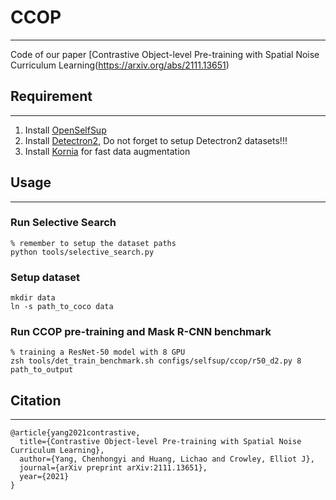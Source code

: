 # CCOP

------

Code of our paper [Contrastive Object-level Pre-training with Spatial Noise Curriculum Learning(https://arxiv.org/abs/2111.13651)

## Requirement

------

1. Install [OpenSelfSup](https://github.com/open-mmlab/OpenSelfSup) 
2. Install [Detectron2](https://github.com/facebookresearch/detectron2), Do not forget to setup Detectron2 datasets!!!
3. Install [Kornia](https://github.com/kornia/kornia) for fast data augmentation

## Usage

------

### Run Selective Search

```shell
% remember to setup the dataset paths
python tools/selective_search.py
```

### Setup dataset

```shell
mkdir data
ln -s path_to_coco data
```

### Run CCOP pre-training and Mask R-CNN benchmark

```shell
% training a ResNet-50 model with 8 GPU
zsh tools/det_train_benchmark.sh configs/selfsup/ccop/r50_d2.py 8 path_to_output
```

## Citation

------

```
@article{yang2021contrastive,
  title={Contrastive Object-level Pre-training with Spatial Noise Curriculum Learning},
  author={Yang, Chenhongyi and Huang, Lichao and Crowley, Elliot J},
  journal={arXiv preprint arXiv:2111.13651},
  year={2021}
}
```